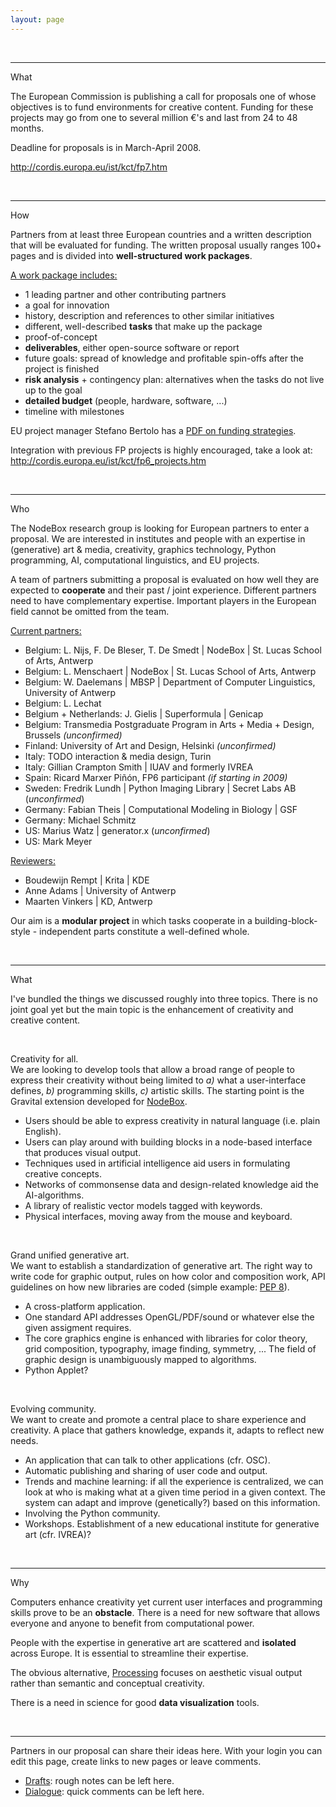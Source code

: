 ```yaml
---
layout: page
---
```

<p>&nbsp;</p><hr size="2" width="100%" /><p><span class="pink_box">What</span><span class="big_text"></span></p><p><span class="big_text">The European Commission is publishing a call for proposals one of whose objectives is to fund environments for creative content. Funding for these projects may go from one to several million &euro;&#39;s and last from 24 to 48 months.</span><a href="http://cordis.europa.eu/ist/kct/fp7.htm" target="_self"></a></p><p>Deadline for proposals is in March-April 2008. </p><p><a href="http://cordis.europa.eu/ist/kct/fp7.htm" target="_self">http://cordis.europa.eu/ist/kct/fp7.htm</a> <br /></p><p>&nbsp;</p><hr size="2" width="100%" /><p><span class="pink_box">How</span> </p><p>Partners from at least three European countries and a written description that will be evaluated for funding. The written proposal usually ranges 100+ pages and is divided into <b>well-structured work packages</b>. </p><p><u>A work package includes:</u></p><ul><li>1 leading partner and other contributing partners</li><li>a goal for innovation</li><li>history, description and references to other similar initiatives</li><li>different, well-described <b>tasks</b> that make up the package <br /></li><li>proof-of-concept</li><li><b>deliverables</b>, either open-source software or report</li><li>future goals: spread of knowledge and profitable spin-offs after the project is finished</li><li><b>risk analysis</b> + contingency plan: alternatives when the tasks do not live up to the goal</li><li><b>detailed budget</b> (people, hardware, software, ...)</li><li>timeline with milestones<br /></li></ul><p>EU project manager Stefano Bertolo has a <a href="http://www.aifb.uni-karlsruhe.de/WBS/Events/eswc2005/Funding-Strategies-EU-Bertolo.pdf" target="_self">PDF on funding strategies</a>.</p><p>Integration with previous FP projects is highly encouraged, take a look at:<br /><a href="http://cordis.europa.eu/ist/kct/fp6_projects.htm" target="_self">http://cordis.europa.eu/ist/kct/fp6_projects.htm </a><br /></p><p>&nbsp;</p><hr size="2" width="100%" /><p><span class="pink_box">Who</span> </p><p>The NodeBox research group is looking for European partners to enter a proposal. We are interested in institutes and people with an expertise in (generative) art &amp; media, creativity, graphics technology, Python programming, AI, computational linguistics, and EU projects.</p><p>A team of partners submitting a proposal is evaluated on how well they are expected to <b>cooperate</b> and their past / joint experience.  Different partners need to have complementary expertise. Important players in the European field cannot be omitted from the team.<br /></p><p><u>Current partners:</u></p><ul><li>Belgium: L. Nijs, F. De Bleser, T. De Smedt | NodeBox | St. Lucas School of Arts, Antwerp</li><li>Belgium: L. Menschaert | NodeBox | St. Lucas School of Arts, Antwerp</li><li>Belgium: W. Daelemans | MBSP | Department of Computer Linguistics, University of Antwerp <br /></li><li>Belgium: L. Lechat</li><li>Belgium + Netherlands: J. Gielis | Superformula | Genicap</li><li>Belgium: Transmedia Postgraduate Program in Arts + Media + Design, Brussels <i>(unconfirmed)</i><br /></li><li>Finland: University of Art and Design, Helsinki <i>(unconfirmed)</i></li><li>Italy: TODO interaction &amp; media design, Turin</li><li>Italy: Gillian Crampton Smith | IUAV and formerly IVREA </li><li>Spain: Ricard Marxer Pi&ntilde;&oacute;n, FP6 participant <i>(if starting in 2009)</i></li><li>Sweden: Fredrik Lundh | Python Imaging Library | Secret Labs AB (<i>unconfirmed</i>)</li><li>Germany: Fabian Theis | Computational Modeling in Biology | GSF</li><li>Germany: Michael Schmitz</li><li>US: Marius Watz | generator.x (<i>unconfirmed</i>)</li><li>US: Mark Meyer<br /></li></ul><p><u>Reviewers:</u></p><ul><li> Boudewijn Rempt | Krita | KDE</li><li>Anne Adams | University of Antwerp</li><li>Maarten Vinkers | KD, Antwerp </li></ul><p>Our aim is a <b>modular project</b> in which tasks cooperate in a building<i>-</i>block-style - independent parts constitute a well-defined whole.  </p><p>&nbsp;</p><hr size="2" width="100%" /> <p><span class="pink_box">What</span> </p><p>I&#39;ve bundled the things we discussed roughly into three topics. There is no joint goal yet but the main topic is the enhancement of creativity and creative content.</p><p>&nbsp;</p><p><span class="big_text">Creativity for all.</span><br />We are looking to develop tools that allow a broad range of people to express their creativity without being limited to <i>a)</i> what a user-interface defines, <i>b)</i> programming skills, <i>c)</i> artistic skills. The starting point is the Gravital extension developed for <a href="http://nodebox.net" target="_self">NodeBox</a>.</p><ul><li>Users should be able to express creativity in natural language (i.e. plain English). <br /></li><li>Users can play around with building blocks in a node-based interface that produces visual output.</li><li>Techniques used in artificial intelligence aid users in formulating creative concepts.</li><li>Networks of commonsense data and design-related knowledge aid the AI-algorithms.</li><li>A library of realistic vector models tagged with keywords.</li><li>Physical interfaces, moving away from the mouse and keyboard.  </li></ul><p>&nbsp;</p><p><span class="big_text">Grand unified generative art.</span><br />We want to establish a standardization of generative art. The right way to write code for graphic output,  rules on how color and composition work, API guidelines on how new libraries are coded (simple example: <a href="http://www.python.org/dev/peps/pep-0008/" target="_self">PEP 8</a>).</p><ul><li>A cross-platform application.</li><li>One standard API addresses OpenGL/PDF/sound or whatever else the given assigment requires. </li><li>The core graphics engine is enhanced with libraries for color theory, grid composition, typography, image finding, symmetry, ... The field of graphic design is unambiguously mapped to algorithms. <br /></li><li>Python Applet?</li></ul><p>&nbsp;</p><p><span class="big_text">Evolving community.</span><br />We want to create and promote a central place to share experience and creativity. A place that gathers knowledge, expands it, adapts to reflect new needs.<br /> </p><ul><li>An application that can talk to other applications (cfr. OSC).</li><li>Automatic publishing and sharing of user code and output.</li><li>Trends and machine learning: if all the experience is centralized, we can look at who is making what at a given time period in a given context. The system can adapt and improve (genetically?) based on this information. </li><li>Involving the Python community. <br /></li><li>Workshops. Establishment of a new educational institute for generative art (cfr. IVREA)?<br /></li></ul><p>&nbsp;</p><hr size="2" width="100%" /><p><span class="pink_box">Why</span></p><p>Computers enhance creativity yet current user interfaces and programming skills prove to be an <b>obstacle</b>. There is a need for new software that allows everyone and anyone to benefit from computational power.</p><p>People with the expertise in generative art are scattered and <b>isolated</b> across Europe. It is essential to streamline their expertise.</p><p>The obvious alternative, <a href="http://processing.org" target="_self">Processing</a> focuses on aesthetic visual output rather than semantic and conceptual creativity. </p><p>There is a need in science for good <b>data visualization</b> tools.</p><p>&nbsp;</p><hr size="2" width="100%" /><p>Partners in our proposal can share their ideas here. With your login you can edit this page, create links to new pages or leave comments.</p><ul><li><a href="EU_FP7_drafts" target="_self">Drafts</a>: rough notes can be left here.</li><li><a href="EU_FP7_dialogue" target="_self">Dialogue</a>: quick comments can be left here. </li></ul>